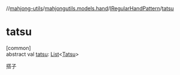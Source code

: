 //[mahjong-utils](../../../index.md)/[mahjongutils.models.hand](../index.md)/[IRegularHandPattern](index.md)/[tatsu](tatsu.md)

# tatsu

[common]\
abstract val [tatsu](tatsu.md): [List](https://kotlinlang.org/api/latest/jvm/stdlib/kotlin.collections/-list/index.html)&lt;[Tatsu](../../mahjongutils.models/-tatsu/index.md)&gt;

搭子
